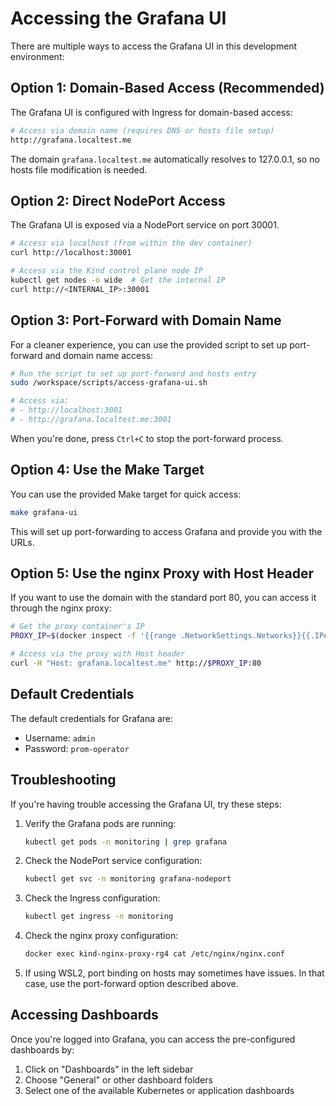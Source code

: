 # Accessing the Grafana UI

There are multiple ways to access the Grafana UI in this development environment:

## Option 1: Domain-Based Access (Recommended)

The Grafana UI is configured with Ingress for domain-based access:

```bash
# Access via domain name (requires DNS or hosts file setup)
http://grafana.localtest.me
```

The domain `grafana.localtest.me` automatically resolves to 127.0.0.1, so no hosts file modification is needed.

## Option 2: Direct NodePort Access

The Grafana UI is exposed via a NodePort service on port 30001.

```bash
# Access via localhost (from within the dev container)
curl http://localhost:30001

# Access via the Kind control plane node IP
kubectl get nodes -o wide  # Get the internal IP
curl http://<INTERNAL_IP>:30001
```

## Option 3: Port-Forward with Domain Name

For a cleaner experience, you can use the provided script to set up port-forward and domain name access:

```bash
# Run the script to set up port-forward and hosts entry
sudo /workspace/scripts/access-grafana-ui.sh

# Access via:
# - http://localhost:3001
# - http://grafana.localtest.me:3001
```

When you're done, press `Ctrl+C` to stop the port-forward process.

## Option 4: Use the Make Target

You can use the provided Make target for quick access:

```bash
make grafana-ui
```

This will set up port-forwarding to access Grafana and provide you with the URLs.

## Option 5: Use the nginx Proxy with Host Header

If you want to use the domain with the standard port 80, you can access it through the nginx proxy:

```bash
# Get the proxy container's IP
PROXY_IP=$(docker inspect -f '{{range .NetworkSettings.Networks}}{{.IPAddress}}{{end}}' kind-nginx-proxy-rg4)

# Access via the proxy with Host header
curl -H "Host: grafana.localtest.me" http://$PROXY_IP:80
```

## Default Credentials

The default credentials for Grafana are:
- Username: `admin`
- Password: `prom-operator`

## Troubleshooting

If you're having trouble accessing the Grafana UI, try these steps:

1. Verify the Grafana pods are running:
   ```bash
   kubectl get pods -n monitoring | grep grafana
   ```

2. Check the NodePort service configuration:
   ```bash
   kubectl get svc -n monitoring grafana-nodeport
   ```

3. Check the Ingress configuration:
   ```bash
   kubectl get ingress -n monitoring
   ```

4. Check the nginx proxy configuration:
   ```bash
   docker exec kind-nginx-proxy-rg4 cat /etc/nginx/nginx.conf
   ```

5. If using WSL2, port binding on hosts may sometimes have issues. In that case, use the port-forward option described above.

## Accessing Dashboards

Once you're logged into Grafana, you can access the pre-configured dashboards by:

1. Click on "Dashboards" in the left sidebar
2. Choose "General" or other dashboard folders
3. Select one of the available Kubernetes or application dashboards
